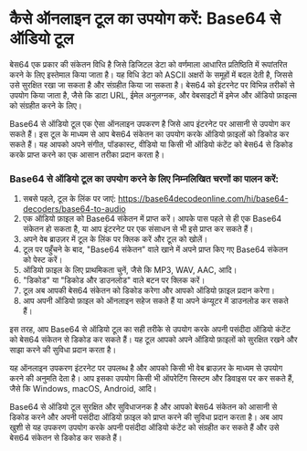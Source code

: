 कैसे ऑनलाइन टूल का उपयोग करें: Base64 से ऑडियो टूल
==================================================

बेस64 एक प्रकार की संकेतन विधि है जिसे डिजिटल डेटा को वर्णमाला आधारित प्रतिष्ठिति में रूपांतरित करने के लिए इस्तेमाल किया जाता है। यह विधि डेटा को ASCII अक्षरों के समूहों में बदल देती है, जिससे उसे सुरक्षित रखा जा सकता है और संग्रहीत किया जा सकता है। बेस64 को इंटरनेट पर विभिन्न तरीकों से उपयोग किया जाता है, जैसे कि डाटा URL, ईमेल अनुलग्नक, और वेबसाइटों में इमेज और ऑडियो फ़ाइल्स को संग्रहीत करने के लिए।

Base64 से ऑडियो टूल एक ऐसा ऑनलाइन उपकरण है जिसे आप इंटरनेट पर आसानी से उपयोग कर सकते हैं। इस टूल के माध्यम से आप बेस64 संकेतन का उपयोग करके ऑडियो फ़ाइलों को डिकोड कर सकते हैं। यह आपको अपने संगीत, पॉडकास्ट, वीडियो या किसी भी ऑडियो कंटेंट को बेस64 से डिकोड करके प्राप्त करने का एक आसान तरीका प्रदान करता है।

### Base64 से ऑडियो टूल का उपयोग करने के लिए निम्नलिखित चरणों का पालन करें:

1. सबसे पहले, टूल के लिंक पर जाएं: <https://base64decodeonline.com/hi/base64-decoders/base64-to-audio>
2. एक ऑडियो फ़ाइल को Base64 संकेतन में प्राप्त करें। आपके पास पहले से ही एक Base64 संकेतन हो सकता है, या आप इंटरनेट पर एक संसाधन से भी इसे प्राप्त कर सकते हैं।
3. अपने वेब ब्राउज़र में टूल के लिंक पर क्लिक करें और टूल को खोलें।
4. टूल पर पहुँचने के बाद, "Base64 संकेतन" वाले खाने में अपने प्राप्त किए गए Base64 संकेतन को पेस्ट करें।
5. ऑडियो फ़ाइल के लिए प्राथमिकता चुनें, जैसे कि MP3, WAV, AAC, आदि।
6. "डिकोड" या "डिकोड और डाउनलोड" वाले बटन पर क्लिक करें।
7. टूल अब आपकी बेस64 संकेतन को डिकोड करेगा और आपको ऑडियो फ़ाइल प्रदान करेगा।
8. आप अपनी ऑडियो फ़ाइल को ऑनलाइन सहेज सकते हैं या अपने कंप्यूटर में डाउनलोड कर सकते हैं।

इस तरह, आप Base64 से ऑडियो टूल का सही तरीके से उपयोग करके अपनी पसंदीदा ऑडियो कंटेंट को बेस64 संकेतन से डिकोड कर सकते हैं। यह टूल आपको अपने ऑडियो फ़ाइलों को सुरक्षित रखने और साझा करने की सुविधा प्रदान करता है।

यह ऑनलाइन उपकरण इंटरनेट पर उपलब्ध है और आपको किसी भी वेब ब्राउज़र के माध्यम से उपयोग करने की अनुमति देता है। आप इसका उपयोग किसी भी ऑपरेटिंग सिस्टम और डिवाइस पर कर सकते हैं, जैसे कि Windows, macOS, Android, आदि।

Base64 से ऑडियो टूल सुरक्षित और सुविधाजनक है और आपको बेस64 संकेतन को आसानी से डिकोड करने और अपनी पसंदीदा ऑडियो फ़ाइल को प्राप्त करने की सुविधा प्रदान करता है। अब आप खुशी से यह उपकरण उपयोग करके अपनी पसंदीदा ऑडियो कंटेंट को संग्रहीत कर सकते हैं और उसे बेस64 संकेतन से डिकोड कर सकते हैं।